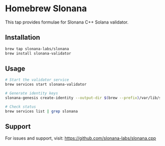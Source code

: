 # Homebrew Slonana

This tap provides formulae for Slonana C++ Solana validator.

## Installation

```bash
brew tap slonana-labs/slonana
brew install slonana-validator
```

## Usage

```bash
# Start the validator service
brew services start slonana-validator

# Generate identity keys
slonana-genesis create-identity --output-dir $(brew --prefix)/var/lib/slonana

# Check status
brew services list | grep slonana
```

## Support

For issues and support, visit: https://github.com/slonana-labs/slonana.cpp
